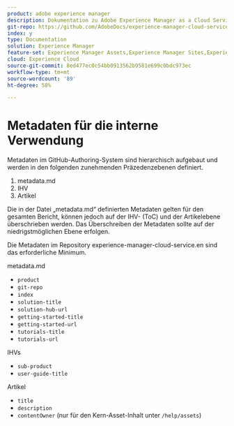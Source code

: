 ```yaml
---
product: adobe experience manager
description: Dokumentation zu Adobe Experience Manager as a Cloud Service.
git-repo: https://github.com/AdobeDocs/experience-manager-cloud-service.de-DE
index: y
type: Documentation
solution: Experience Manager
feature-set: Experience Manager Assets,Experience Manager Sites,Experience Manager, Experience Manager Forms, Experience Manager Cloud Manager
cloud: Experience Cloud
source-git-commit: 8ed477ec0c54bb0913562b9581e699c0bdc973ec
workflow-type: tm+mt
source-wordcount: '89'
ht-degree: 58%

---
```



# Metadaten für die interne Verwendung

Metadaten im GitHub-Authoring-System sind hierarchisch aufgebaut und werden in den folgenden zunehmenden Präzedenzebenen definiert.

1. metadata.md
1. IHV
1. Artikel

Die in der Datei „metadata.md“ definierten Metadaten gelten für den gesamten Bericht, können jedoch auf der IHV- (ToC) und der Artikelebene überschrieben werden. Das Überschreiben der Metadaten sollte auf der niedrigstmöglichen Ebene erfolgen.

Die Metadaten im Repository experience-manager-cloud-service.en sind das erforderliche Minimum.

metadata.md

* `product`
* `git-repo`
* `index`
* `solution-title`
* `solution-hub-url`
* `getting-started-title`
* `getting-started-url`
* `tutorials-title`
* `tutorials-url`

IHVs

* `sub-product`
* `user-guide-title`

Artikel

* `title`
* `description`
* `contentOwner` (nur für den Kern-Asset-Inhalt unter `/help/assets`)
